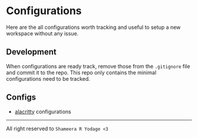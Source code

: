 # Configurations #

Here are the all configurations worth tracking and useful to setup a new workspace without any issue.

## Development ##

When configurations are ready track, remove those from the `.gitignore` file and commit it to the repo. This repo only contains the minimal configurations need to be tracked.

## Configs ##

- [alacritty](https://github.com/alacritty/alacritty) configurations

---
All right reserved to `Shameera R Yodage <3`
